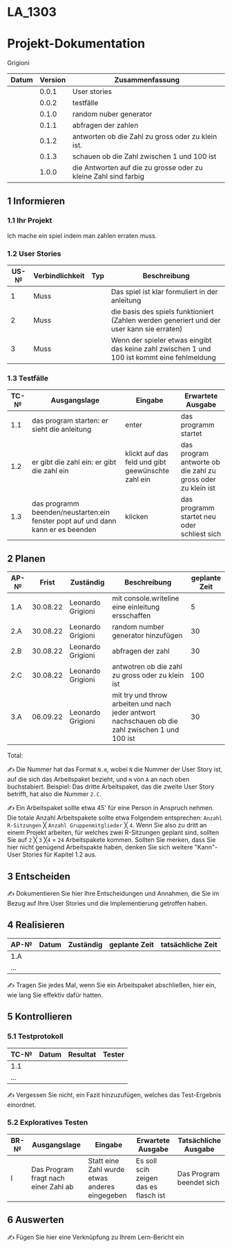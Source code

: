 # LA_1303
# Projekt-Dokumentation


Grigioni

| Datum | Version | Zusammenfassung                                              |
| ----- | ------- | ------------------------------------------------------------ |
|       | 0.0.1   | User stories                                                 |
|       | 0.0.2   | testfälle                                                    |
|       | 0.1.0   | random nuber generator                                       |
|       | 0.1.1   | abfragen der zahlen                                          |
|       | 0.1.2   | antworten ob die Zahl zu gross oder zu klein ist.            |
|       | 0.1.3   | schauen ob die Zahl zwischen 1 und 100 ist                   |
|       | 1.0.0   | die Antworten auf die zu grosse oder zu kleine Zahl sind farbig|



## 1 Informieren

### 1.1 Ihr Projekt

Ich mache ein spiel indem man zahlen erraten muss.

### 1.2 User Stories

| US-№ | Verbindlichkeit | Typ  | Beschreibung                       |
| ---- | --------------- | ---- | ---------------------------------- |
| 1    |  Muss           |      |Das spiel ist klar formuliert in der anleitung|
| 2    |  Muss           |      |die basis des spiels funktioniert (Zahlen werden generiert und der user kann sie erraten)     |
| 3    |  Muss           |      |Wenn der spieler etwas eingibt das keine zahl zwischen 1 und 100 ist kommt eine fehlmeldung|



### 1.3 Testfälle

| TC-№ | Ausgangslage | Eingabe | Erwartete Ausgabe |
| ---- | ------------ | ------- | ----------------- |
| 1.1  | das program starten: er sieht die anleitung            |enter         | das programm startet                  |
| 1.2     |er gibt die zahl ein: er gibt die zahl ein                |klickt auf das feld und gibt geewünschte zahl ein         |das program antworte ob die zahl zu gross oder zu klein ist                   |
| 1.3  | das programm beenden/neustarten:ein fenster popt auf und dann kann er es beenden          |klicken        | das programm startet neu oder schliest sich  |


## 2 Planen

| AP-№ | Frist | Zuständig | Beschreibung | geplante Zeit |
| ---- | ----- | --------- | ------------ | ------------- |
| 1.A  | 30.08.22      |Leonardo Grigioni            |mit console.writeline eine einleitung ersschaffen           |5               |
| 2.A  | 30.08.22      |Leonardo Grigioni            |random number generator hinzufügen             |30               |
| 2.B  | 30.08.22      |Leonardo Grigioni            |abfragen der zahl              |30               |
| 2.C  | 30.08.22      |Leonardo Grigioni            |antwotren  ob die zahl zu gross oder zu klein ist              |100               |
| 3.A  | 06.09.22      |Leonardo Grigioni           |mit try und throw arbeiten und nach jeder antwort nachschauen ob die zahl zwischen 1 und 100 ist            |30               |
Total: 

✍️ Die Nummer hat das Format `N.m`, wobei `N` die Nummer der User Story ist, auf die sich das Arbeitspaket bezieht, und `m` von `A` an nach oben buchstabiert. Beispiel: Das dritte Arbeitspaket, das die zweite User Story betrifft, hat also die Nummer `2.C`.

✍️ Ein Arbeitspaket sollte etwa 45' für eine Person in Anspruch nehmen. Die totale Anzahl Arbeitspakete sollte etwa Folgendem entsprechen: `Anzahl R-Sitzungen` ╳ `Anzahl Gruppenmitglieder` ╳ `4`. Wenn Sie also zu dritt an einem Projekt arbeiten, für welches zwei R-Sitzungen geplant sind, sollten Sie auf `2` ╳ `3` ╳`4` = `24` Arbeitspakete kommen. Sollten Sie merken, dass Sie hier nicht genügend Arbeitspakte haben, denken Sie sich weitere "Kann"-User Stories für Kapitel 1.2 aus.

## 3 Entscheiden

✍️ Dokumentieren Sie hier Ihre Entscheidungen und Annahmen, die Sie im Bezug auf Ihre User Stories und die Implementierung getroffen haben.

## 4 Realisieren

| AP-№ | Datum | Zuständig | geplante Zeit | tatsächliche Zeit |
| ---- | ----- | --------- | ------------- | ----------------- |
| 1.A  |       |           |               |                   |
| ...  |       |           |               |                   |

✍️ Tragen Sie jedes Mal, wenn Sie ein Arbeitspaket abschließen, hier ein, wie lang Sie effektiv dafür hatten.

## 5 Kontrollieren

### 5.1 Testprotokoll

| TC-№ | Datum | Resultat | Tester |
| ---- | ----- | -------- | ------ |
| 1.1  |       |          |        |
| ...  |       |          |        |

✍️ Vergessen Sie nicht, ein Fazit hinzuzufügen, welches das Test-Ergebnis einordnet.

### 5.2 Exploratives Testen

| BR-№ | Ausgangslage | Eingabe | Erwartete Ausgabe | Tatsächliche Ausgabe |
| ---- | ------------ | ------- | ----------------- | -------------------- |
| I    |   Das Program fragt nach einer Zahl ab          |   Statt eine Zahl wurde etwas anderes eingegeben      |    Es soll scih zeigen das es flasch ist               |       Das Program beendet sich               |



## 6 Auswerten

✍️ Fügen Sie hier eine Verknüpfung zu Ihrem Lern-Bericht ein
